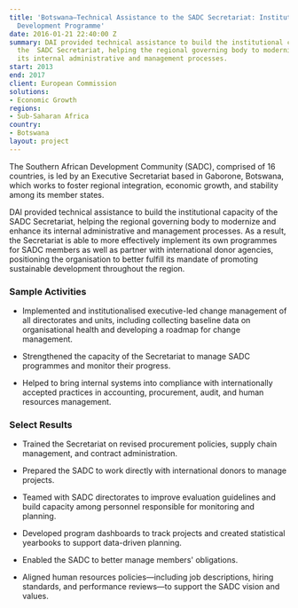 ```yaml
---
title: 'Botswana—Technical Assistance to the SADC Secretariat: Institutional Capacity
  Development Programme'
date: 2016-01-21 22:40:00 Z
summary: DAI provided technical assistance to build the institutional capacity of
  the  SADC Secretariat, helping the regional governing body to modernize and enhance
  its internal administrative and management processes.
start: 2013
end: 2017
client: European Commission
solutions:
- Economic Growth
regions:
- Sub-Saharan Africa
country:
- Botswana
layout: project
---
```


The Southern African Development Community (SADC), comprised of 16 countries, is led by an Executive Secretariat based in Gaborone, Botswana, which works to foster regional integration, economic growth, and stability among its member states.

DAI provided technical assistance to build the institutional capacity of the  SADC Secretariat, helping the regional governing body to modernize and enhance its internal administrative and management processes. As a result, the Secretariat is able to more effectively implement its own programmes for SADC members as well as partner with  international donor agencies,  positioning the organisation to better fulfill its mandate of promoting sustainable development throughout the region.

### Sample Activities

* Implemented and institutionalised executive-led change management of all directorates and units, including collecting baseline data on organisational health and developing a roadmap for change management.

* Strengthened the capacity of the Secretariat to manage SADC programmes and monitor their progress.

* Helped to bring internal systems into compliance with internationally accepted practices in accounting, procurement, audit, and human resources management.

### Select Results

* Trained the Secretariat on revised procurement policies, supply chain management, and contract administration.

* Prepared the SADC to work directly with international donors to manage projects.

* Teamed with SADC directorates to improve evaluation guidelines and build capacity among personnel responsible for monitoring and planning.

* Developed program dashboards to track projects and created statistical yearbooks to support data-driven planning.

* Enabled the SADC to better manage members' obligations.

* Aligned human resources policies—including job descriptions, hiring standards, and performance reviews—to support the SADC vision and values.